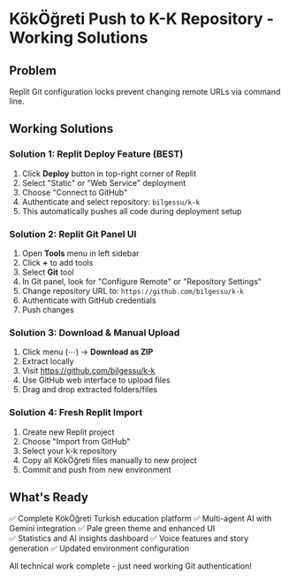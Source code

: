 # KökÖğreti Push to K-K Repository - Working Solutions

## Problem
Replit Git configuration locks prevent changing remote URLs via command line.

## Working Solutions

### Solution 1: Replit Deploy Feature (BEST)
1. Click **Deploy** button in top-right corner of Replit
2. Select "Static" or "Web Service" deployment
3. Choose "Connect to GitHub"
4. Authenticate and select repository: `bilgessu/k-k`
5. This automatically pushes all code during deployment setup

### Solution 2: Replit Git Panel UI
1. Open **Tools** menu in left sidebar
2. Click **+** to add tools
3. Select **Git** tool
4. In Git panel, look for "Configure Remote" or "Repository Settings"  
5. Change repository URL to: `https://github.com/bilgessu/k-k`
6. Authenticate with GitHub credentials
7. Push changes

### Solution 3: Download & Manual Upload
1. Click menu (⋯) → **Download as ZIP**
2. Extract locally
3. Visit https://github.com/bilgessu/k-k
4. Use GitHub web interface to upload files
5. Drag and drop extracted folders/files

### Solution 4: Fresh Replit Import
1. Create new Replit project
2. Choose "Import from GitHub" 
3. Select your k-k repository
4. Copy all KökÖğreti files manually to new project
5. Commit and push from new environment

## What's Ready
✅ Complete KökÖğreti Turkish education platform
✅ Multi-agent AI with Gemini integration
✅ Pale green theme and enhanced UI  
✅ Statistics and AI insights dashboard
✅ Voice features and story generation
✅ Updated environment configuration

All technical work complete - just need working Git authentication!